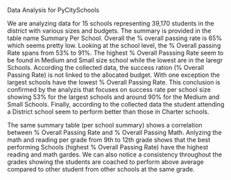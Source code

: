 Data Analysis for PyCitySchools

We are analyzing data for 15 schools representing 39,170 students in the district with various sizes and budgets. 
The summary is provided in the table name Summary Per School. Overall the % overall passing rate is 65% which seems pretty low.
Looking at the school level, the % Overall passing Rate spans from 53% to 91%. The highest % Overall Passsing Rate seem to be found in Medium and Small size school while the lowest are in the laregr Schools.
According the collected data, the success ration (% Overall Passing Rate) is not linked to the allocated budget. With one exception the largest schools have the lowest % Overall Passing Rate. This conclusion is confirmed by the analyzis that focuses on success rate per school size showing 53% for the largest schools and around 90% for the Medium and Small Schools.
Finally, according to the collected data the student attending a District school seem to perform better than those in Charter schools.

The same summary table (per school summary) shows a correlation between % Overall Passing Rate and % Overall Passing Math.
Anlyzing the math and reading per grade from 9th to 12th grade shows that the best performing Schools (highest % Overall Passing Rate) have the highest reading and math gardes. We can also notice a consistency throughout the grades showing the students are coached to perform above average compared to other student from other schools at the same grade.
